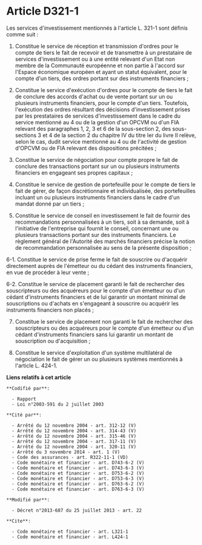 # Article D321-1

Les services d'investissement mentionnés à l'article L. 321-1 sont définis comme suit : 

1. Constitue le service de réception et transmission d'ordres pour le compte de tiers le fait de recevoir et de transmettre à
un prestataire de services d'investissement ou à une entité relevant d'un Etat non membre de la Communauté européenne et non
partie à l'accord sur l'Espace économique européen et ayant un statut équivalent, pour le compte d'un tiers, des ordres
portant sur des instruments financiers ; 

2. Constitue le service d'exécution d'ordres pour le compte de tiers le fait de conclure des accords d'achat ou de vente
portant sur un ou plusieurs instruments financiers, pour le compte d'un tiers. Toutefois, l'exécution des ordres résultant
des décisions d'investissement prises par les prestataires de services d'investissement dans le cadre du service mentionné au
4 ou de la gestion d'un OPCVM ou d'un FIA relevant des paragraphes 1, 2, 3 et 6 de la sous-section 2, des sous-sections 3 et
4 de la section 2 du chapitre IV du titre Ier du livre II relève, selon le cas, dudit service mentionné au 4 ou de l'activité
de gestion d'OPCVM ou de FIA relevant des dispositions précitées ; 

3. Constitue le service de négociation pour compte propre le fait de conclure des transactions portant sur un ou plusieurs
instruments financiers en engageant ses propres capitaux ; 

4. Constitue le service de gestion de portefeuille pour le compte de tiers le fait de gérer, de façon discrétionnaire et
individualisée, des portefeuilles incluant un ou plusieurs instruments financiers dans le cadre d'un mandat donné par un
tiers ; 

5. Constitue le service de conseil en investissement le fait de fournir des recommandations personnalisées à un tiers, soit à
sa demande, soit à l'initiative de l'entreprise qui fournit le conseil, concernant une ou plusieurs transactions portant sur
des instruments financiers. Le règlement général de l'Autorité des marchés financiers précise la notion de recommandation
personnalisée au sens de la présente disposition ; 

6-1. Constitue le service de prise ferme le fait de souscrire ou d'acquérir directement auprès de l'émetteur ou du cédant des
instruments financiers, en vue de procéder à leur vente ; 

6-2. Constitue le service de placement garanti le fait de rechercher des souscripteurs ou des acquéreurs pour le compte d'un
émetteur ou d'un cédant d'instruments financiers et de lui garantir un montant minimal de souscriptions ou d'achats en
s'engageant à souscrire ou acquérir les instruments financiers non placés ; 

7. Constitue le service de placement non garanti le fait de rechercher des souscripteurs ou des acquéreurs pour le compte
d'un émetteur ou d'un cédant d'instruments financiers sans lui garantir un montant de souscription ou d'acquisition ; 

8. Constitue le service d'exploitation d'un système multilatéral de négociation le fait de gérer un ou plusieurs systèmes
mentionnés à l'article L. 424-1.

**Liens relatifs à cet article**

	**Codifié par**:

	  - Rapport
	  - Loi n°2003-591 du 2 juillet 2003

	**Cité par**:

	  - Arrêté du 12 novembre 2004 - art. 312-12 (V)
	  - Arrêté du 12 novembre 2004 - art. 314-43 (V)
	  - Arrêté du 12 novembre 2004 - art. 315-46 (V)
	  - Arrêté du 12 novembre 2004 - art. 317-11 (V)
	  - Arrêté du 12 novembre 2004 - art. 320-11 (V)
	  - Arrêté du 3 novembre 2014 - art. 1 (V)
	  - Code des assurances - art. R322-11-1 (VD)
	  - Code monétaire et financier - art. D743-6-2 (V)
	  - Code monétaire et financier - art. D743-6-3 (V)
	  - Code monétaire et financier - art. D753-6-2 (V)
	  - Code monétaire et financier - art. D753-6-3 (V)
	  - Code monétaire et financier - art. D763-6-2 (V)
	  - Code monétaire et financier - art. D763-6-3 (V)

	**Modifié par**:

	  - Décret n°2013-687 du 25 juillet 2013 - art. 22

	**Cite**:

	  - Code monétaire et financier - art. L321-1
	  - Code monétaire et financier - art. L424-1
